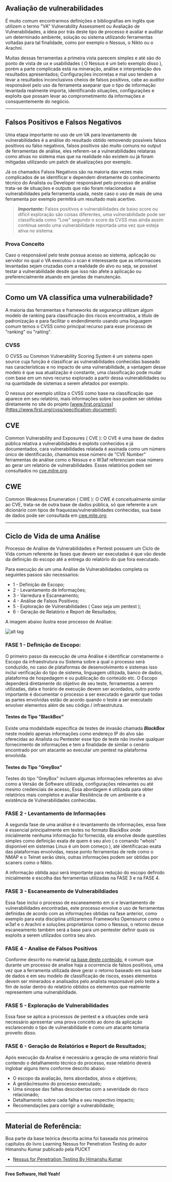 ## Avaliação de vulnerabilidades

É muito comum encontrarmos definições e bibliografias em inglês que utilizem o termo "VA" Vulnerability Assessment ou Avaliação de Vulnerabilidades, a ideia por trás deste tipo de processo é avaliar e auditar um determinado ambiente, solução ou sistema utilizando ferramentas voltadas para tal finalidade, como por exemplo o Nessus, o Nikto ou o Arachni.

Muitas dessas ferramentas a primeira vista parecem simples e até são do ponto de vista de ux e usabilidades ( O Nessus é um belo exemplo disso ), porém a parte complicada está na mineração, análise e interpretação dos resultados apresentados; Configurações incorretas e mal uso tendem a levar a resultados inconclusivos cheios de falsos positivos, cabe ao auditor responsável pelo uso da ferramenta aseparar que o tipo de informação levantada realmente importa, identificando situações, configurações e exploits que possam levar ao comprometimento da informações e consquentemente do negócio.

---

## Falsos Positivos e Falsos Negativos

Uma etapa importante no uso de um VA para levantamento de vulnerabilidades é a análise do resultado obtido removendo possíveis falsos positivos ou falso negativos, falsos positivos são muito comuns no output de ferramentas de análise, eles referem-se a vulnerabilidades relataras como ativas no sistema mas que na realidade não existem ou já foram mitigadas utilizando um patch de atualizações por exemplo.

Já os chamados Falsos Negativos são na maioria das vezes mais complicados de se identificar e dependem diretamente do conhecimento técnico do Analista ou Developer responsável pelo processo de análise trata-se de situações e outputs que não foram relacionados a vulnerabilidades pela ferramenta usada, neste caso o uso de mais de uma ferramenta por exemplo permitirá um resultado mais acertivo.

> ***Importante:*** Falsos positivos e vulnerabilidades de baixo score ou difícil exploração são coisas diferentes, uma vulnerabilidade pode ser classificada como "Low" segundo o score da CVSS mas ainda assim continua sendo uma vulnerabilidade reportada uma vez que esteja ativa no sistema.

### Prova Conceito

Caso o responsável pelo teste possua acesso ao sistema, aplicação ou servidor no qual o VA executou o scan é interessante que as informacoes levantadas sejam cruzadas com a realidade do alvo ou seja, se possível testar a vulnerabilidade desde que isso não afete a aplicação ou preferencialmente atuando em janelas de manutenção.

---

## Como um VA classifica uma vulnerabilidade?

A maioria das ferramentas e frameworks de segurança utilizam algum modelo de ranking para classificação dos riscos encontrados, a título de padronização e para facilitar o endendimento usando uma linguagem comum temos o CVSS como principal recurso para esse processo de "ranking" ou "raiting".

### CVSS

O CVSS ou Common Vulnerability Scoring System é um sistema open source cuja função é classificar as vulnerabilidades conhecidas baseado nas características e no impacto de uma vulnerabilidade, a vantagem desse modelo é que sua atualização é constante, uma classificação pode mudar com base em um novo recurso explorado a partir dessa vulnerabilidades ou na quantidade de sistemas a serem afetados por exemplo.

O nessus por exemplo utiliza o CVSS como base na classificação que aparece em seu relatório, mais informações sobre isso podem ser obtidas diretamente no site do projeto [www.first.org/cvss](https://www.first.org/cvss/specification-document);

## CVE

Common Vulnerability and Exposures ( CVE ): O CVE é uma base de dados pública relativa a vulnerabilidades é exploits conhecidos e já documentados, cara vulnerabilidades relatada é assinada como um número único de identificacão, chamamos esse número de "CVE Number" ferramentas de análise como o Nessus e o W3af referenciam esse número ao gerar um relatório de vulnerabilidades. Esses relatórios podem ser consultados no [cve.mitre.org](http://cve.mitre.org).

## CWE

Common Weakness Enumeration ( CWE ): O CWE é conceitualmente similar ao CVE, trata-se de outra base de dados pública, só que referente a um dicionário com tipos de fraquezas/vulnerabilidades conhecidas, sua base de dados pode ser consultada em [cwe.mite.org](http://cwe.mite.org);

---

## Ciclo de Vida de uma Análise

Processo de Análise de Vulnerabilidades e Pentest possuem um Ciclo de Vida comum referente às fases que devem ser executadas é que vão desde da definição do escopo até a entrega do relatório do que fora executado.

Para execução de um uma Análise de Vulnerabilidades completa os seguintes passos são necessarios:

- 1 - Definição de Escopo;
- 2 - Levantamento de Informações;
- 3 - Varredura e Escaneamento;
- 4 - Análise de Falsos Positivos;
- 5 - Exploração de Vulnerabilidades ( Caso seja um pentest );
- 6 - Geração de Relatório e Report de Resultados;

A imagem abaixo ilustra esse processo de Análise:

![alt tag](https://raw.githubusercontent.com/wiki/helcorin/secdevops/images/lifecicle.png)


### FASE 1 - Definição de Escopo:

O primeiro passo da execução de uma Análise é identificar corretamente o Escopo da infraestrutura ou Sistema sobre a qual o processo será conduzido, no caso de plataformas de desenvolvimento e sistemas isso inclui verificação do tipo de sistema, linguagem utilizada, banco de dados, plataforma de hospedagem e ou publicação do conteúdo etc. O Escopo dependerá diretamente do objetivo de seu teste, ferramentas a serem utilizadas, data e horário de execução devem ser acordados, outro ponto importante é documentar o processo a ser executado e garantir que todas as partes envolvidas estão de acordo quando o teste a ser executado envolver elementos além de seu código / infraestrutura.

#### Testes do Tipo "BlackBox"

Existe uma modalidade específica de testes de invasão chamada ***BlackBox*** neste modelo apenas informações como endereço IP do alvo são oferecidas ao Analista ou Pentester esse tipo de teste não involve qualquer fornecimento de informações e tem a finalidade de similar o cenário encontrado por um atacante ao executar um pentest na plataforma envolvida.

#### Testes do Tipo "GreyBox"

Testes do tipo "GreyBox"  incluem algumas informações referentes ao alvo como a Versão de Software utilizada, configurações relevantes ou até mesmo credenciais de acesso, Essa abordagem é utilizada para obter relatórios mais completos e avaliar  Resiliência de um ambiente e a existência de Vulnerabilidades conhecidas.

### FASE 2 - Levantamento de Informações

A segunda fase de uma análise é o levantamento de informações, essa fase é essencial principalmente em testes no formato BlackBox onde inicialmente nenhuma informação foi fornecida, ela envolve desde questões simples como definição exata de quem é seu alvo ( o comando "whois" disponível em sistemas Linux é um bom começo  ), até identificacao exata das plataformas envolvidas, nesse ponto ferramentas de rede como o NMAP e o Telnet serão úteis, outras informações podem ser obtidas por scaners como o Nikto.

A informação obtida aqui será importante para redução do escopo definido inicialmente e escolha das ferramentas utilizadas na FASE 3 e na FASE 4.

### FASE 3 - Escaneamento de Vulnerabildiades

Essa fase inclui o processo de escaneamento em si e levantamento de vulnerabilidades encontradas, este processo envolve o uso de ferramentas definidas de acordo com as informações obtidas na fase anterior, como exemplo para esta disciplina utilizaremos Frameworks Opensource como o w3af e o Arachni e soluções proprietários como o Nessus, o retorno desse escaneamento também será a base para um pentester definir quais os exploits a serem utilizados contra seu alvo.

### FASE 4 - Analise de Falsos Positivos

Conforme descrito no material [na base deste conteúdo](https://github.com/fiapR/Sec/wiki/3.-VA---Vulnerability-Assessment), é comum que durante um processo de analise haja a ocorrencia de falsos positivos, uma vez que a ferramenta utilizada deve gerar o retorno baseado em sua base de dados e em seu modelo de classificação de riscos, esses elementos devem ser minerados e analisados pelo analista responsável pelo teste a fim de isolar dentro do relatório obtidos os elementos que realmente representem uma vulnerabildiade.

### FASE 5 - Exploração de Vulnerabilidades

Essa fase se aplica a processos de pentest e a situações onde será necessário apresentar uma prova conceito ao dono da aplicação esclarecendo o tipo de vulnerabilidade e como um atacante tomaria proveito disso.

### FASE 6 - Geração de Relatórios e Report de Resultados;

Após execução da Analise é necessário a geração de uma relatório final contendo o detalhamento técnico do processo, esse relatório deverá inglobar alguns itens conforme descrito abaixo:

- O escopo da avaliação, itens abordados, alvos e objetivos; 
- A gestão/resumo do processo executado;
- Uma sinopse das falhas descobertas com a severidade do risco relacionado;
- Detalhamento sobre cada falha e seu respectivo impacto;
- Recomendações para corrigir a vulnerabilidade;

---

## Material de Referência:

Boa parte da base teórica descrita acima foi baseada nos primeiros capitulos do livro Learning Nessus for Penetration Testing do autor Himanshu Kumar publicado pela PUCKT

* [Nessus for Penetration Testing By Himanshu Kumar](https://www.packtpub.com/networking-and-servers/learning-nessus-penetration-testing)

---

**Free Software, Hell Yeah!**

